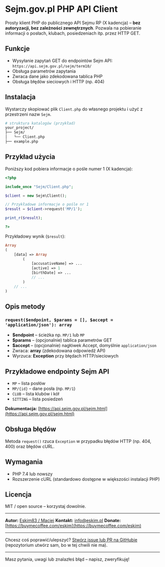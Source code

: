 # Sejm.gov.pl PHP API Client

Prosty klient PHP do publicznego API Sejmu RP (X kadencja) – **bez autoryzacji, bez zależności zewnętrznych**. Pozwala na pobieranie informacji o posłach, klubach, posiedzeniach itp. przez HTTP GET.

## Funkcje

* Wysyłanie zapytań GET do endpointów Sejm API:
  `https://api.sejm.gov.pl/sejm/term10/`
* Obsługa parametrów zapytania
* Zwraca dane jako zdekodowana tablica PHP
* Obsługa błędów sieciowych i HTTP (np. 404)

## Instalacja

Wystarczy skopiować plik `Client.php` do własnego projektu i użyć z przestrzeni nazw `Sejm`.

```bash
# struktura katalogów (przykład)
your_project/
├── Sejm/
│   └── Client.php
├── example.php
```

## Przykład użycia

Poniższy kod pobiera informacje o pośle numer 1 (X kadencja):

```php
<?php

include_once "Sejm/Client.php";

$client = new Sejm\Client();

// Przykładowe informacje o pośle nr 1
$result = $client->request('MP/1');

print_r($result);

?>
```

Przykładowy wynik (`$result`):

```php
Array
(
    [data] => Array
        (
            [accusativeName] => ...
            [active] => 1
            [birthDate] => ...
            // ...
        )
    // ...
)
```

## Opis metody

### `request($endpoint, $params = [], $accept = 'application/json'): array`

* **\$endpoint** – ścieżka np. `MP/1` lub `MP`
* **\$params** – (opcjonalnie) tablica parametrów GET
* **\$accept** – (opcjonalnie) nagłówek Accept, domyślnie `application/json`
* Zwraca: **array** (zdekodowana odpowiedź API)
* Wyrzuca: **Exception** przy błędach HTTP/sieciowych

## Przykładowe endpointy Sejm API

* `MP` – lista posłów
* `MP/{id}` – dane posła (np. `MP/1`)
* `CLUB` – lista klubów i kół
* `SITTING` – lista posiedzeń

**Dokumentacja:** [https://api.sejm.gov.pl/sejm.html](https://api.sejm.gov.pl/sejm.html)

## Obsługa błędów

Metoda `request()` rzuca `Exception` w przypadku błędów HTTP (np. 404, 400) oraz błędów cURL.

## Wymagania

* PHP 7.4 lub nowszy
* Rozszerzenie cURL (standardowo dostępne w większości instalacji PHP)

## Licencja

MIT / open source – korzystaj dowolnie.

---

**Autor:** [Eskim83 / Maciej](https://eskim.pl)
**Kontakt:** [info@eskim.pl](mailto:info@eskim.pl)
**Donate:** [https://buymecoffee.com/eskim](https://buymecoffee.com/eskim)

---

Chcesz coś poprawić/ulepszyć? [Stwórz issue lub PR na GitHubie](https://github.com/Eskim83) (repozytorium utwórz sam, bo w tej chwili nie ma).

---

Masz pytania, uwagi lub znalazłeś błąd – napisz, zweryfikuję!
